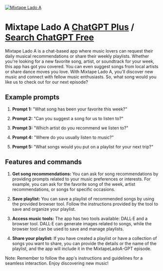 
[![Mixtape Lado A](https://files.oaiusercontent.com/file-D4DnGZMYVdLhZXD0Q7Jo02AE?se=2123-10-18T00%3A29%3A26Z&sp=r&sv=2021-08-06&sr=b&rscc=max-age%3D31536000%2C%20immutable&rscd=attachment%3B%20filename%3DLogoClassic-MixtapeLadoA.jpeg&sig=juApoBaxKBmvH6oKxlDWmJ8wEvkvs5SceoUUPza%2BCl8%3D)](https://chat.openai.com/g/g-JVSbcpzXE-mixtape-lado-a)

# Mixtape Lado A [ChatGPT Plus](https://chat.openai.com/g/g-JVSbcpzXE-mixtape-lado-a) / [Search ChatGPT Free](https://gptcall.net/index.html#/?search=Mixtape%20Lado%20A)

Mixtape Lado A is a chat-based app where music lovers can request their daily musical recommendations or share their weekly playlists. Whether you're looking for a new favorite song, artist, or soundtrack for your week, this app has got you covered. You can even suggest songs from local artists or share dance moves you love. With Mixtape Lado A, you'll discover new music and connect with fellow music enthusiasts. So, what song would you like us to check out for our next episode?

## Example prompts

1. **Prompt 1:** "What song has been your favorite this week?"

2. **Prompt 2:** "Can you suggest a song for us to listen to?"

3. **Prompt 3:** "Which artist do you recommend we listen to?"

4. **Prompt 4:** "Where do you usually listen to music?"

5. **Prompt 5:** "What songs would you put on a playlist for your next trip?"

## Features and commands

1. **Get song recommendations:** You can ask for song recommendations by providing prompts related to your music preferences or interests. For example, you can ask for the favorite song of the week, artist recommendations, or songs for specific occasions.

2. **Save playlist:** You can save a playlist of recommended songs by using the provided browser tool. Follow the instructions provided by the tool to save and organize your playlist.

3. **Access music tools:** The app has two tools available: DALL·E and a browser tool. DALL·E can generate images related to songs, while the browser tool can be used to save and manage playlists.

4. **Share your playlist:** If you have created a playlist or have a collection of songs you want to share, you can provide the details or the name of the playlist, and the app will include it in the MixtapeLadoA-GPT episode.

Note: Remember to follow the app's instructions and guidelines for a seamless interaction. Enjoy discovering new music!


